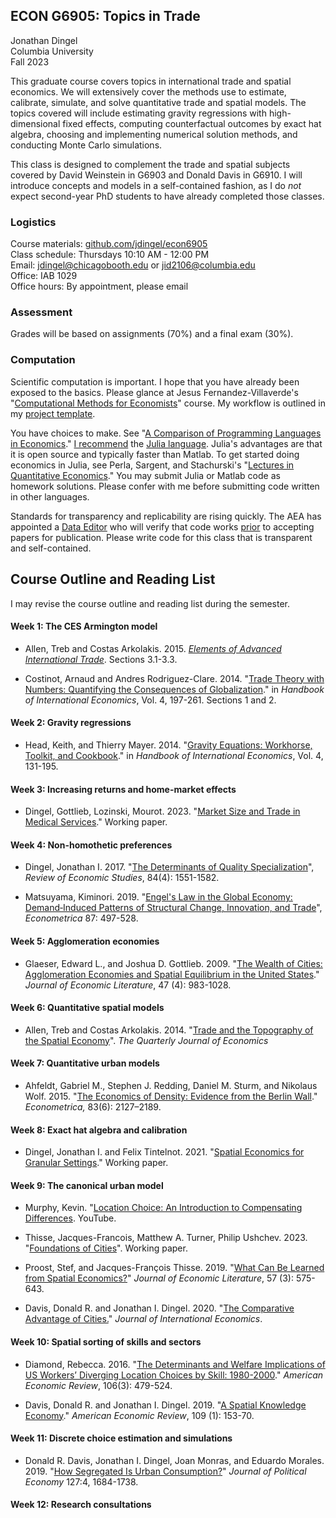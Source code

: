 ## ECON G6905: Topics in Trade

Jonathan Dingel\
Columbia University\
Fall 2023

This graduate course covers topics in international trade and spatial economics.
We will extensively cover the methods use to estimate, calibrate, simulate, and solve quantitative trade and spatial models.
The topics covered will include estimating gravity regressions with high-dimensional fixed effects, computing counterfactual outcomes by exact hat algebra, choosing and implementing numerical solution methods, and conducting Monte Carlo simulations.

This class is designed to complement the trade and spatial subjects covered by David Weinstein in G6903 and Donald Davis in G6910.
I will introduce concepts and models in a self-contained fashion, as I do *not* expect second-year PhD students to have already completed those classes.

### Logistics
Course materials: [github.com/jdingel/econ6905](http://github.com/jdingel/econ6905)\
Class schedule: Thursdays 10:10 AM - 12:00 PM\
Email: <jdingel@chicagobooth.edu> or <jid2106@columbia.edu>\
Office: IAB 1029\
Office hours: By appointment, please email

### Assessment

Grades will be based on assignments (70%) and a final exam (30%).

### Computation

Scientific computation is important.
I hope that you have already been exposed to the basics.
Please glance at Jesus Fernandez-Villaverde's "[Computational Methods for Economists](https://www.sas.upenn.edu/~jesusfv/teaching.html)" course.
My workflow is outlined in my [project template](https://github.com/jdingel/projecttemplate).

You have choices to make.
See "[A Comparison of Programming Languages in
Economics](https://github.com/jesusfv/Comparison-Programming-Languages-Economics)."
[I recommend](https://tradediversion.net/2018/09/17/why-i-encourage-econ-phd-students-to-learn-julia/)
the [Julia language](http://www.julialang.org).
Julia's advantages are that it is open source and typically faster than Matlab.
To get started doing economics in Julia, see Perla, Sargent, and Stachurski's
"[Lectures in Quantitative Economics](https://lectures.quantecon.org/jl/)."
You may submit Julia or Matlab code as homework solutions.
Please confer with me before submitting code written in other languages.

Standards for transparency and replicability are rising quickly.
The AEA has appointed a [Data Editor](https://github.com/AEADataEditor/) who will verify that code works [prior](https://www.aeaweb.org/journals/policies/data-code) to accepting papers for publication.
Please write code for this class that is transparent and self-contained.

## Course Outline and Reading List

I may revise the course outline and reading list during the semester.

#### Week 1: The CES Armington model

- Allen, Treb and Costas Arkolakis. 2015. [*Elements of Advanced International Trade*](https://sites.google.com/site/treballen/graduate-trade?authuser=0). Sections 3.1-3.3.

- Costinot, Arnaud and Andres Rodriguez-Clare. 2014. "[Trade Theory with Numbers: Quantifying the Consequences of Globalization](http://www.sciencedirect.com.proxy.uchicago.edu/science/article/pii/B9780444543141000045)." in *Handbook of International Economics*, Vol. 4, 197-261. Sections 1 and 2.

#### Week 2: Gravity regressions

-   Head, Keith, and Thierry Mayer. 2014. "[Gravity Equations: Workhorse, Toolkit, and Cookbook](http://www.sciencedirect.com.proxy.uchicago.edu/science/article/pii/B9780444543141000033)." in *Handbook of International Economics*, Vol. 4, 131-195.

#### Week 3: Increasing returns and home-market effects

- Dingel, Gottlieb, Lozinski, Mourot. 2023. "[Market Size and Trade in Medical Services](http://www.jdingel.com/research/DGLM_MSTMS.pdf)." Working paper.

#### Week 4: Non-homothetic preferences

-   Dingel, Jonathan I. 2017. "[The Determinants of Quality Specialization](http://academic.oup.com.proxy.uchicago.edu/restud/article/84/4/1551/2684498)", *Review of Economic Studies*, 84(4): 1551-1582.

-   Matsuyama, Kiminori. 2019. "[Engel's Law in the Global Economy: Demand‐Induced Patterns of Structural Change, Innovation, and Trade](https://onlinelibrary-wiley-com.proxy.uchicago.edu/doi/10.3982/ECTA13765)", *Econometrica* 87: 497-528.

#### Week 5: Agglomeration economies

-   Glaeser, Edward L., and Joshua D. Gottlieb. 2009. "[The Wealth of Cities: Agglomeration Economies and Spatial Equilibrium in the United States](https://www.aeaweb.org/articles?id=10.1257/jel.47.4.983)." *Journal of Economic Literature*, 47 (4): 983-1028.

#### Week 6: Quantitative spatial models

- Allen, Treb and Costas Arkolakis. 2014. "[Trade and the Topography of the Spatial Economy](https://doi.org/10.1093/qje/qju016)". *The Quarterly Journal of Economics*

#### Week 7: Quantitative urban models

- Ahfeldt, Gabriel M., Stephen J. Redding, Daniel M. Sturm, and Nikolaus Wolf. 2015. "[The Economics of Density: Evidence from the Berlin Wall](http://onlinelibrary.wiley.com/doi/abs/10.3982/ECTA10876)." *Econometrica,* 83(6): 2127–2189.

#### Week 8: Exact hat algebra and calibration

-   Dingel, Jonathan I. and Felix Tintelnot. 2021. "[Spatial Economics for Granular Settings](http://www.jdingel.com/research/DingelTintelnotSEGS.pdf)." Working paper.

#### Week 9: The canonical urban model

- Murphy, Kevin. "[Location Choice: An Introduction to Compensating Differences](https://www.youtube.com/watch?v=PbudgN5S48I). YouTube.

- Thisse, Jacques-Francois, Matthew A. Turner, Philip Ushchev. 2023. "[Foundations of Cities](https://matthewturner.org/papers/unpublished/Thisse_Turner_Ushchev_unp_2023.pdf)". Working paper.

- Proost, Stef, and Jacques-François Thisse. 2019. "[What Can Be Learned from Spatial Economics?](https://www.aeaweb.org/articles?id=10.1257/jel.20181414)" *Journal of Economic Literature*, 57 (3): 575-643.

- Davis, Donald R. and Jonathan I. Dingel. 2020. "[The Comparative Advantage of Cities.](http://www.jdingel.com/research/DavisDingel-TheComparativeAdvantageofCities.pdf)" *Journal of International Economics*.

#### Week 10: Spatial sorting of skills and sectors

-   Diamond, Rebecca. 2016. "[The Determinants and Welfare Implications of US Workers’ Diverging Location Choices by Skill: 1980-2000](http://www.aeaweb.org.proxy.uchicago.edu/articles?id=10.1257/aer.20131706)." *American Economic Review*, 106(3): 479-524.

-   Davis, Donald R. and Jonathan I. Dingel. 2019. "[A Spatial Knowledge Economy](https://www.aeaweb.org/articles?id=10.1257/aer.20130249)." *American Economic Review*, 109 (1): 153-70.


#### Week 11: Discrete choice estimation and simulations

- Donald R. Davis, Jonathan I. Dingel, Joan Monras, and Eduardo Morales. 2019. "[How Segregated Is Urban Consumption?](http://www.jdingel.com/research/DavisDingelMonrasMorales.pdf)" *Journal of Political Economy* 127:4, 1684-1738.

#### Week 12: Research consultations
